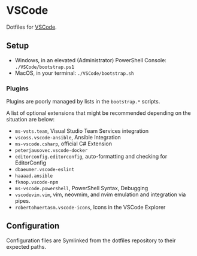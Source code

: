 # VSCode

Dotfiles for [VSCode](https://github.com/Microsoft/vscode).

## Setup

- Windows, in an elevated (Administrator) PowerShell Console: `./VSCode/bootstrap.ps1`
- MacOS, in your terminal: `./VSCode/bootstrap.sh`

### Plugins

Plugins are poorly managed by lists in the `bootstrap.*` scripts.

A list of optional extensions that might be recommended depending on the situation are below:

- `ms-vsts.team`, Visual Studio Team Services integration
- `vscoss.vscode-ansible`, Ansible Integration
- `ms-vscode.csharp`, official C# Extension
- `peterjausovec.vscode-docker`
- `editorconfig.editorconfig`, auto-formatting and checking for EditorConfig
- `dbaeumer.vscode-eslint`
- `haaaad.ansible`
- `fknop.vscode-npm`
- `ms-vscode.powershell`, PowerShell Syntax, Debugging
- `vscodevim.vim`, vim, neovmim, and nvim emulation and integration via pipes.
- `robertohuertasm.vscode-icons`, Icons in the VSCode Explorer

## Configuration

Configuration files are Symlinked from the dotfiles repository to their expected paths.
